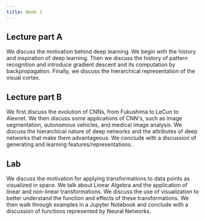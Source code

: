 ```yaml
---
title: Week 1
---
```



## Lecture part A

We discuss the motivation behind deep learning. We begin with the history and inspiration of deep learning. Then we discuss the history of pattern recognition and introduce gradient descent and its computation by backpropagation. Finally, we discuss the hierarchical representation of the visual cortex.

## Lecture part B

We first discuss the evolution of CNNs, from Fukushima to LeCun to Alexnet. We then discuss some applications of CNN's, such as image segmentation, autonomous vehicles, and medical image analysis. We discuss the hierarchical nature of deep networks and the attributes of deep networks that make them advantageous. We conclude with a discussion of generating and learning features/representations.

## Lab

We discuss the motivation for applying transformations to data points as visualized in space. We talk about Linear Algebra and the application of linear and non-linear transformations. We discuss the use of visualization to better understand the function and effects of these transformations. We then walk through examples in a Jupyter Notebook and conclude with a discussion of functions represented by Neural Networks.
